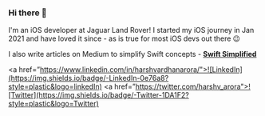 ### Hi there 👋
I'm an iOS developer at Jaguar Land Rover! I started my iOS journey in Jan 2021 and have loved it since - as is true for most iOS devs out there 😉

I also write articles on Medium to simplify Swift concepts - [**Swift Simplified**](https://swiftsimplified.medium.com)

<a href=”https://www.linkedin.com/in/harshvardhanarora/">![LinkedIn](https://img.shields.io/badge/-LinkedIn-0e76a8?style=plastic&logo=linkedIn)</a>
<a href=”https://twitter.com/harshv_arora">![Twitter](https://img.shields.io/badge/-Twitter-1DA1F2?style=plastic&logo=Twitter) </a>
